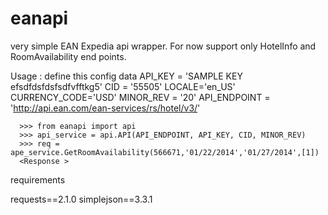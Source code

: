 eanapi
======

very simple EAN Expedia api wrapper. For now support only HotelInfo and RoomAvailability end points.

Usage :
define this config data 
    API_KEY = 'SAMPLE KEY efsdfdsfdsfsdfvfftkg5'
    CID = '55505'
    LOCALE='en_US'
    CURRENCY_CODE='USD'
    MINOR_REV = '20'
    API_ENDPOINT = 'http://api.ean.com/ean-services/rs/hotel/v3/'


      >>> from eanapi import api
      >>> api_service = api.API(API_ENDPOINT, API_KEY, CID, MINOR_REV)
      >>> req = ape_service.GetRoomAvailability(566671,'01/22/2014','01/27/2014',[1])
      <Response >





requirements

requests==2.1.0
simplejson==3.3.1
